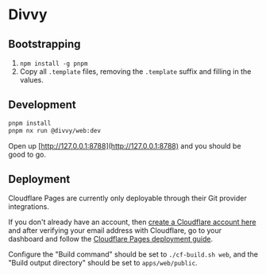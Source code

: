 # Divvy

## Bootstrapping

1. `npm install -g pnpm`
1. Copy all `.template` files, removing the `.template` suffix and filling in the values.

## Development

```sh
pnpm install
pnpm nx run @divvy/web:dev
```

Open up [http://127.0.0.1:8788](http://127.0.0.1:8788) and you should be good to go.

## Deployment

Cloudflare Pages are currently only deployable through their Git provider integrations.

If you don't already have an account, then [create a Cloudflare account here](https://dash.cloudflare.com/sign-up/pages) and after verifying your email address with Cloudflare, go to your dashboard and follow the [Cloudflare Pages deployment guide](https://developers.cloudflare.com/pages/framework-guides/deploy-anything).

Configure the "Build command" should be set to `./cf-build.sh web`, and the "Build output directory" should be set to `apps/web/public`.
